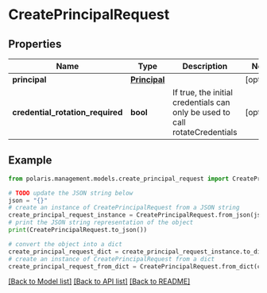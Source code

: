 <!--

 Licensed to the Apache Software Foundation (ASF) under one
 or more contributor license agreements.  See the NOTICE file
 distributed with this work for additional information
 regarding copyright ownership.  The ASF licenses this file
 to you under the Apache License, Version 2.0 (the
 "License"); you may not use this file except in compliance
 with the License.  You may obtain a copy of the License at

   http://www.apache.org/licenses/LICENSE-2.0

 Unless required by applicable law or agreed to in writing,
 software distributed under the License is distributed on an
 "AS IS" BASIS, WITHOUT WARRANTIES OR CONDITIONS OF ANY
 KIND, either express or implied.  See the License for the
 specific language governing permissions and limitations
 under the License.

-->
# CreatePrincipalRequest


## Properties

Name | Type | Description | Notes
------------ | ------------- | ------------- | -------------
**principal** | [**Principal**](Principal.md) |  | [optional] 
**credential_rotation_required** | **bool** | If true, the initial credentials can only be used to call rotateCredentials | [optional] 

## Example

```python
from polaris.management.models.create_principal_request import CreatePrincipalRequest

# TODO update the JSON string below
json = "{}"
# create an instance of CreatePrincipalRequest from a JSON string
create_principal_request_instance = CreatePrincipalRequest.from_json(json)
# print the JSON string representation of the object
print(CreatePrincipalRequest.to_json())

# convert the object into a dict
create_principal_request_dict = create_principal_request_instance.to_dict()
# create an instance of CreatePrincipalRequest from a dict
create_principal_request_from_dict = CreatePrincipalRequest.from_dict(create_principal_request_dict)
```
[[Back to Model list]](../README.md#documentation-for-models) [[Back to API list]](../README.md#documentation-for-api-endpoints) [[Back to README]](../README.md)


